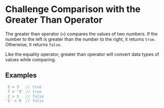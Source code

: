 # Challenge Comparison with the Greater Than Operator

The greater than operator (`>`) compares the values of two numbers. If the number to the left is greater than the number to the right, it returns `true`. Otherwise, it returns `false`.

Like the equality operator, greater than operator will convert data types of values while comparing.

## Examples

```javascript
 5 > 3   // true
 7 > '3' // true
 2 > 3   // false
'1' > 9  // false
```
